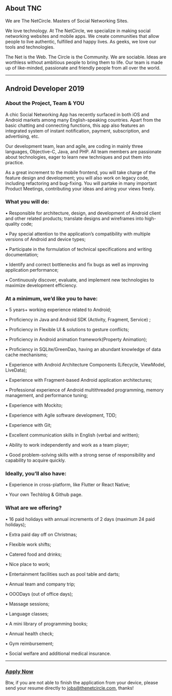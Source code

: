 ## About TNC

We are The NetCircle. Masters of Social Networking Sites.

We love technology. At The NetCircle, we specialize in making social networking websites and mobile apps. We create communities that allow people to live authentic, fulfilled and happy lives. As geeks, we love our tools and technologies.

The Net is the Web. The Circle is the Community.
We are sociable. Ideas are worthless without ambitious people to bring them to life. Our team is made up of like-minded, passionate and friendly people from all over the world. 

------

## Android Developer 2019



### About the Project, Team & YOU 

A chic Social Networking App has recently surfaced in both iOS and Android markets among many English-speaking countries. Apart from the basic chatting and connecting functions, this app also features an integrated system of instant notification, payment, subscription, and advertising, etc. 

Our development team, lean and agile, are coding in mainly three languages, Objective-C, Java, and PHP. All team members are passionate about technologies, eager to learn new techniques and put them into practice. 

As a great increment to the mobile frontend, you will take charge of the feature design and development; you will also work on legacy code, including refactoring and bug-fixing. You will partake in many important Product Meetings, contributing your ideas and airing your views freely. 



### What you will do: 

• Responsible for architecture, design, and development of Android client and other related products; translate designs and wireframes into high-quality code; 

• Pay special attention to the application’s compatibility with multiple versions of Android and device types; 

• Participate in the formulation of technical specifications and writing documentation; 

• Identify and correct bottlenecks and fix bugs as well as improving application performance; 

• Continuously discover, evaluate, and implement new technologies to maximize development efficiency. 



### At a minimum, we’d like you to have: 

• 5 years+ working experience related to Android; 

• Proficiency in Java and Android SDK (Activity, Fragment, Service) ; 

• Proficiency in Flexible UI & solutions to gesture conflicts; 

• Proficiency in Android animation framework(Property Animation); 

• Proficiency in SQLite/GreenDao, having an abundant knowledge of data cache mechanisms; 

• Experience with Android Architecture Components (Lifecycle, ViewModel, LiveData); 

• Experience with Fragment-based Android application architectures; 

• Professional experience of Android multithreaded programming, memory management, and performance tuning; 

• Experience with Mockito; 

• Experience with Agile software development, TDD; 

• Experience with Git; 

• Excellent communication skills in English (verbal and written); 

• Ability to work independently and work as a team player; 

• Good problem-solving skills with a strong sense of responsibility and capability to acquire quickly. 



### Ideally, you’ll also have: 

• Experience in cross-platform, like Flutter or React Native; 

• Your own Techblog & Github page. 



### What are we offering? 

• 16 paid holidays with annual increments of 2 days (maximum 24 paid holidays); 

• Extra paid day off on Christmas; 

• Flexible work shifts; 

• Catered food and drinks; 

• Nice place to work; 

• Entertainment facilities such as pool table and darts; 

• Annual team and company trip; 

• OOODays (out of office days); 

• Massage sessions; 

• Language classes; 

• A mini library of programming books; 

• Annual health check; 

• Gym reimbursement; 

• Social welfare and additional medical insurance. 

------

### [**Apply Now**](<https://thenetcircle.com/jobs/android-developer/>)

Btw, if you are not able to finish the application from your device, please send your resume directly to jobs@thenetcircle.com, thanks!  

